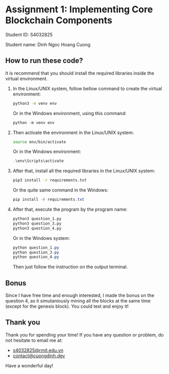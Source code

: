 # Assignment 1: Implementing Core Blockchain Components

Student ID: S4032825

Student name: Dinh Ngoc Hoang Cuong

## How to run these code?

It is recommend that you should install the required libraries inside the virtual environment. 

1. In the Linux/UNIX system, follow bellow command to create the virtual environment:

    ```bash
    python3 -m venv env
    ```

    Or in the Windows environment, using this command:

    ```powershell
    python -m venv env
    ```

2. Then activate the environment in the Linux/UNIX system:

    ```bash
    source env/bin/activate
    ```

    Or in the Windows environment:

    ```powershell
    .\env\Scripts\activate
    ```

3. After that, install all the required libraries in the Linux/UNIX system:

    ```bash
    pip3 install -r requirements.txt
    ```

    Or the quite same command in the Windows:

    ```powershell
    pip install -r requirements.txt
    ```

4. After that, execute the program by the program name:

    ```bash
    python3 question_1.py
    python3 question_3.py
    python3 question_4.py
    ```

    Or in the Windows system:

    ```powershell
    python question_1.py
    python question_3.py
    python question_4.py
    ```

    Then just follow the instruction on the output terminal.

## Bonus

Since I have free time and enough interested, I made the bonus on the question 4, as it simutaniously mining all the blocks at the same time (except for the genesis block). You could test and enjoy it!

## Thank you

Thank you for spending your time! If you have any question or problem, do not hesitate to email me at:
- [s4032825@rmit.edu.vn](s4032825@rmit.edu.vn)
- [contact@cuongdinh.dev](contact@cuongdinh.dev)

Have a wonderful day!